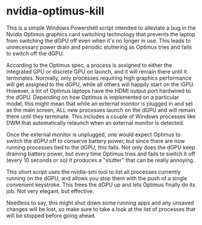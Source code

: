 # nvidia-optimus-kill
This is a simple Windows Powershell script intended to alleviate a bug in the Nvidia Optimus graphics card switching technology that prevents the laptop from switching the dGPU off even when it's no longer in use. This leads to unnecessary power drain and periodic stuttering as Optimus tries and fails to switch off the dGPU.

According to the Optimus spec, a process is assigned to either the integrated GPU or discrete GPU on launch, and it will remain there until it terminates. Normally, only processes requiring high graphics performance will get assigned to the dGPU, while all others will happily start on the iGPU. However, a lot of Optimus laptops have the HDMI output port hardwired to the dGPU. Depending on how Optimus is implemented on a particular model, this might mean that while an external monitor is plugged in and set as the main screen, ALL new processes launch on the dGPU and will remain there until they terminate. This includes a couple of Windows processes like DWM that automatically relaunch when an external monitor is detected.

Once the external monitor is unplugged, one would expect Optimus to switch the dGPU off to conserve battery power, but since there are now running processes tied to the dGPU, this fails. Not only does the dGPU keep draining battery power, but every time Optimus tries and fails to switch it off (every 10 seconds or so) it produces a "stutter" that can be really annoying.

This short script uses the nvidia-smi tool to list all processes currently running on the dGPU, and allows you stop them with the push of a single convenient keystroke. This frees the dGPU up and lets Optimus finally do its job. Not very elegant, but effective.

Needless to say, this might shut down some running apps and any unsaved changes will be lost, so make sure to take a look at the list of processes that will be stopped before going ahead.
